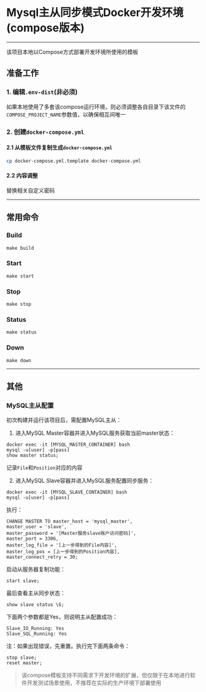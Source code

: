 # Mysql主从同步模式Docker开发环境(compose版本)
---
该项目本地以Compose方式部署开发环境所使用的模板

## 准备工作
### 1. 编辑`.env-dist`(非必须)
如果本地使用了多套该compose运行环境，则必须调整各自目录下该文件的`COMPOSE_PROJECT_NAME`参数值，以确保相互间唯一

### 2. 创建`docker-compose.yml`
#### 2.1 从模板文件复制生成`docker-compose.yml`
```bash
cp docker-compose.yml.template docker-compose.yml
```
#### 2.2 内容调整
替换相关自定义密码

---

## 常用命令
### Build
`make build`

### Start
`make start`

### Stop
`make stop`

### Status
`make status`

### Down
`make down`

---

## 其他
### MySQL主从配置
初次构建并运行该项目后，需配置MySQL主从：
1. 进入MySQL Master容器并进入MySQL服务获取当前master状态：
```
docker exec -it [MYSQL_MASTER_CONTAINER] bash
mysql -u[user] -p[pass]
show master status;
```
记录`File`和`Position`对应的内容

2. 进入MySQL Slave容器并进入MySQL服务配置同步服务：
```
docker exec -it [MYSQL_SLAVE_CONTAINER] bash
mysql -u[user] -p[pass]
```
执行：
```
CHANGE MASTER TO master_host = 'mysql_master',
master_user = 'slave',
master_password = '[Master服务slave账户访问密码]',
master_port = 3306,
master_log_file = '[上一步得到的File内容]',
master_log_pos = [上一步得到的Position内容],
master_connect_retry = 30;
```
启动从服务器复制功能：
```
start slave;
```
最后查看主从同步状态：
```
show slave status \G;
```
下面两个参数都是Yes，则说明主从配置成功：
```
Slave_IO_Running: Yes
Slave_SQL_Running: Yes
```
注：如果出现错误，先重置。执行完下面两条命令：
```
stop slave;
reset master;
```

> 该compose模板支持不同需求下开发环境的扩展，但仅限于在本地进行软件开发测试场景使用，不推荐在实际的生产环境下部署使用
